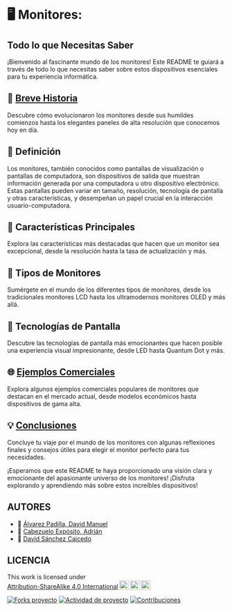 # 🖥️ Monitores: 
## Todo lo que Necesitas Saber

¡Bienvenido al fascinante mundo de los monitores! Este README te guiará a través de todo lo que necesitas saber sobre estos dispositivos esenciales para tu experiencia informática.

## 📜 [Breve Historia](https://www.youtube.com/watch?v=5saFuMdOJQc)

Descubre cómo evolucionaron los monitores desde sus humildes comienzos hasta los elegantes paneles de alta resolución que conocemos hoy en día.

## 🎯 Definición

Los monitores, también conocidos como pantallas de visualización o pantallas de computadora, son dispositivos de salida que muestran información generada por una computadora u otro dispositivo electrónico. Estas pantallas pueden variar en tamaño, resolución, tecnología de pantalla y otras características, y desempeñan un papel crucial en la interacción usuario-computadora.

## 🌟 Características Principales

Explora las características más destacadas que hacen que un monitor sea excepcional, desde la resolución hasta la tasa de actualización y más.

## 🚀 Tipos de Monitores

Sumérgete en el mundo de los diferentes tipos de monitores, desde los tradicionales monitores LCD hasta los ultramodernos monitores OLED y más allá.

## 🌈 Tecnologías de Pantalla

Descubre las tecnologías de pantalla más emocionantes que hacen posible una experiencia visual impresionante, desde LED hasta Quantum Dot y más.

## 🌐 [Ejemplos Comerciales](ejemploscomerciales.md)

Explora algunos ejemplos comerciales populares de monitores que destacan en el mercado actual, desde modelos económicos hasta dispositivos de gama alta.

## 💡 [Conclusiones](conclusiones.md)

Concluye tu viaje por el mundo de los monitores con algunas reflexiones finales y consejos útiles para elegir el monitor perfecto para tus necesidades.

¡Esperamos que este README te haya proporcionado una visión clara y emocionante del apasionante universo de los monitores! ¡Disfruta explorando y aprendiendo más sobre estos increíbles dispositivos!
## AUTORES

* :pushpin: [Álvarez Padilla, David Manuel](https://github.com/DavidPadilla24)
* :pushpin: [Cabezuelo Expósito, Adrián](https://github.com/AdrianCE94)
* :pushpin: [David Sánchez Caicedo](https://github.com/davidlinesc)
## LICENCIA


 <p xmlns:cc="http://creativecommons.org/ns#" >This work is licensed under <a href="http://creativecommons.org/licenses/by-sa/4.0/?ref=chooser-v1" target="_blank" rel="license noopener noreferrer" style="display:inline-block;">Attribution-ShareAlike 4.0 International<img style="height:22px!important;margin-left:3px;vertical-align:text-bottom;" src="https://mirrors.creativecommons.org/presskit/icons/cc.svg?ref=chooser-v1"><img style="height:22px!important;margin-left:3px;vertical-align:text-bottom;" src="https://mirrors.creativecommons.org/presskit/icons/by.svg?ref=chooser-v1"><img style="height:22px!important;margin-left:3px;vertical-align:text-bottom;" src="https://mirrors.creativecommons.org/presskit/icons/sa.svg?ref=chooser-v1"></a></p> 

[![Forks proyecto](https://img.shields.io/badge/Forks-yellow)](https://github.com/AdrianCE94/informatica-ambiental/forks)
[![Actividad de proyecto](https://img.shields.io/badge/Actividad-red)](https://github.com/AdrianCE94/informatica-ambiental/activity)
[![Contribuciones](https://img.shields.io/badge/Contribuciones-green)](https://github.com/AdrianCE94/informatica-ambiental/graphs/contributors)
